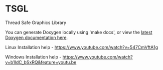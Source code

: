 TSGL
====

Thread Safe Graphics Library

You can generate Doxygen locally using 'make docs', or view the [latest Doxygen documentation here](http://calvin-cs.github.io/TSGL/annotated.html).

Linux Installation help - https://www.youtube.com/watch?v=547CmVftA1g

Windows Installation help - https://www.youtube.com/watch?v=b1IdC_bSxRQ&feature=youtu.be
